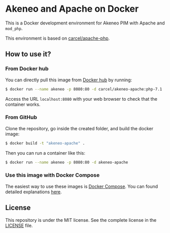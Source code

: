 # Akeneo and Apache on Docker

This is a Docker development environment for Akeneo PIM with Apache and `mod_php`.

This environment is based on [carcel/apache-php](https://hub.docker.com/r/carcel/apache-php/).

## How to use it?

### From Docker hub

You can directly pull this image from [Docker hub](https://hub.docker.com/r/carcel/akeneo-apache/) by running:

```bash
$ docker run --name akeneo -p 8080:80 -d carcel/akeneo-apache:php-7.1
```

Access the URL `localhost:8080` with your web browser to check that the container works.

### From GitHub

Clone the repository, go inside the created folder, and build the docker image:

```bash
$ docker build -t "akeneo-apache" .
```

Then you can run a container like this:

```bash
$ docker run --name akeneo -p 8080:80 -d akeneo-apache
```

### Use this image with Docker Compose

The easiest way to use these images is [Docker Compose](https://docs.docker.com/compose/). You can found detailed explanations [here](https://github.com/damien-carcel/Dockerfiles/blob/master/Docs/compose.md).

## License

This repository is under the MIT license. See the complete license in the [LICENSE](https://github.com/damien-carcel/Dockerfiles/blob/master/LICENSE) file.
